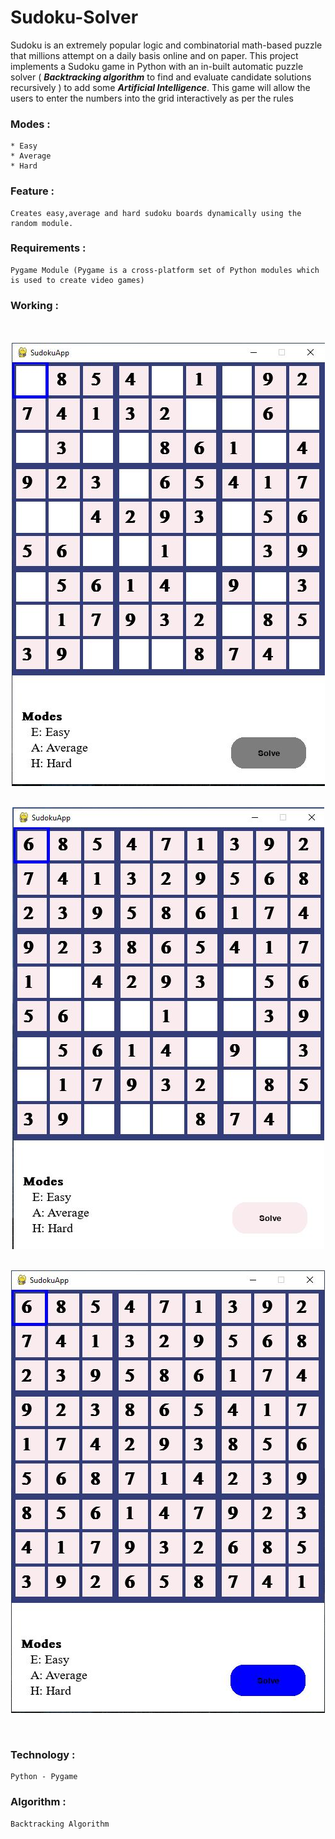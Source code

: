 # Sudoku-Solver
 
Sudoku is an extremely popular logic and combinatorial math-based puzzle that millions attempt on a daily basis online and on paper. This project implements a Sudoku game in Python with an in-built automatic puzzle solver ( ***Backtracking algorithm*** to find and evaluate candidate solutions recursively ) to add some ***Artificial Intelligence***. This game will allow the users to enter the numbers into the grid interactively as per the rules

### Modes : 
    * Easy 
    * Average
    * Hard
  
### Feature :
    Creates easy,average and hard sudoku boards dynamically using the random module.

### Requirements : 
    Pygame Module (Pygame is a cross-platform set of Python modules which is used to create video games)

### Working :
<br>
<br>
<div align="center"><img src="Capture.JPG" align="center" /></div>
<br /><br>
<div align="center"><img src="Capture1.JPG" align="center" /></div>
<br /><br>
<div align="center"><img src="Capture3.JPG" align="center" /></div>
<br /><br>

### Technology : 
    Python - Pygame 

### Algorithm :
    Backtracking Algorithm
